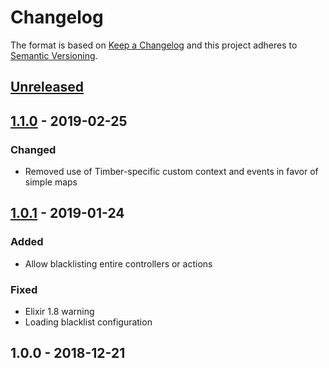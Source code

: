 # Changelog

The format is based on [Keep a Changelog](http://keepachangelog.com/en/1.0.0/)
and this project adheres to [Semantic
Versioning](http://semver.org/spec/v2.0.0.html).

## [Unreleased]

## [1.1.0] - 2019-02-25
### Changed

- Removed use of Timber-specific custom context and events in favor of simple maps

## [1.0.1] - 2019-01-24
### Added
- Allow blacklisting entire controllers or actions

### Fixed
- Elixir 1.8 warning
- Loading blacklist configuration

## 1.0.0 - 2018-12-21

[Unreleased]: https://github.com/timberio/timber-elixir-phoenix/compare/v1.1.0...HEAD
[1.0.1]: https://github.com/timberio/timber-elixir-phoenix/compare/v1.0.0...v1.0.1
[1.1.0]: https://github.com/timberio/timber-elixir-phoenix/compare/v1.0.1...v1.1.0
